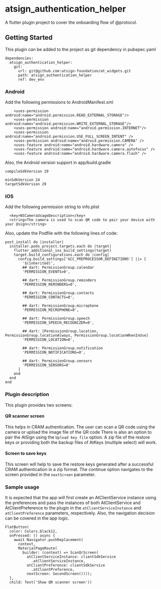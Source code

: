 # atsign_authentication_helper

A flutter plugin project to cover the onboarding flow of @protocol.

## Getting Started

This plugin can be added to the project as git dependency in pubspec.yaml

```
dependencies:
  atsign_authentication_helper:
    git:
      url: git@github.com:atsign-foundation/at_widgets.git
      path: atsign_authentication_helper
      ref: dev_env
```


### Android
Add the following permissions to AndroidManifest.xml

```
    <uses-permission android:name="android.permission.READ_EXTERNAL_STORAGE"/>
    <uses-permission android:name="android.permission.WRITE_EXTERNAL_STORAGE"/>
    <uses-permission android:name="android.permission.INTERNET"/>
    <uses-permission android:name="android.permission.USE_FULL_SCREEN_INTENT" />
    <uses-permission android:name="android.permission.CAMERA" />
    <uses-feature android:name="android.hardware.camera" />
    <uses-feature android:name="android.hardware.camera.autofocus" />
    <uses-feature android:name="android.hardware.camera.flash" />
```

Also, the Android version support in app/build.gradle
```
compileSdkVersion 29

minSdkVersion 24
targetSdkVersion 29
```

### iOS
Add the following permission string to info.plist

```
  <key>NSCameraUsageDescription</key>
  <string>The camera is used to scan QR code to pair your device with your @sign</string>
```

Also, update the Podfile with the following lines of code:

```
post_install do |installer|
  installer.pods_project.targets.each do |target|
    flutter_additional_ios_build_settings(target)
    target.build_configurations.each do |config|
      config.build_settings['GCC_PREPROCESSOR_DEFINITIONS'] ||= [
        '$(inherited)',
        ## dart: PermissionGroup.calendar
        'PERMISSION_EVENTS=0',

        ## dart: PermissionGroup.reminders
        'PERMISSION_REMINDERS=0',

        ## dart: PermissionGroup.contacts
        'PERMISSION_CONTACTS=0',

        ## dart: PermissionGroup.microphone
        'PERMISSION_MICROPHONE=0',

        ## dart: PermissionGroup.speech
        'PERMISSION_SPEECH_RECOGNIZER=0',

        ## dart: [PermissionGroup.location, PermissionGroup.locationAlways, PermissionGroup.locationWhenInUse]
        'PERMISSION_LOCATION=0',

        ## dart: PermissionGroup.notification
        'PERMISSION_NOTIFICATIONS=0',

        ## dart: PermissionGroup.sensors
        'PERMISSION_SENSORS=0'
      ]
    end
  end
end
```

### Plugin description
This plugin provides two screens:
#### QR scanner screen
This helps in CRAM authentication. The user can scan a QR code using the camera or upload the image file of the QR code
There is also an option to pair the AtSign using the `Upload key file` option. A zip file of the restore keys or providing both the backup files of AtKeys (multiple select) will work.
#### Screen to save keys
This screen will help to save the restore keys generated after a successful CRAM authentication in a zip format. The continue option navigates to the screen provided in the `nextScreen` parameter.

### Sample usage
It is expected that the app will first create an AtClientService instance using the preferences and pass the instances of both AtClientService and AtClientPreference to the plugin in the `atClientServiceInstance` and `atClientPreference` parameters, respectively. Also, the navigation decision can be covered in the app logic.

```
FlatButton(
  color: Colors.black12,
  onPressed: () async {
    await Navigator.pushReplacement(
      context,
      MaterialPageRoute(
        builder: (context) => ScanQrScreen(
          atClientServiceInstance: clientSdkService
            .atClientServiceInstance,
          atClientPreference: clientSdkService
            .atClientPreference,
          nextScreen: SecondScreen())));
  },
  child: Text('Show QR scanner screen'))
```
